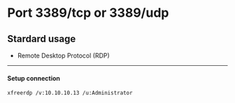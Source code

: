 # Port 3389/tcp or 3389/udp
## Stardard usage
 - Remote Desktop Protocol (RDP)
<hr>

#### Setup connection
```bash
xfreerdp /v:10.10.10.13 /u:Administrator
```

